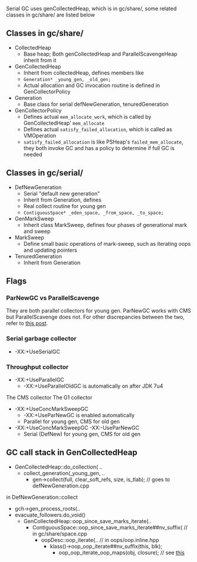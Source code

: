
Serial GC uses genCollectedHeap, which is in gc/share/, some related classes in gc/share/ are listed below

## Classes in gc/share/

- CollectedHeap
	- Base heap; Both genCollectedHeap and ParallelScavengeHeap inherit from it
- GenCollectedHeap
	- Inherit from collectedHeap, defines members like
    - `Generation* _young_gen, _old_gen;`
    - Actual allocation and GC invocation routine is defined in GenCollectorPolicy
- Generation
	- Base class for serial defNewGeneration, tenuredGeneration
- GenCollectorPolicy
	- Defines actual `mem_allocate_work`, which is called by GenCollectedHeap' `mem_allocate`
    - Defines actual `satisfy_failed_allocation`, which is called as VMOperation
    - `satisfy_failed_allocation` is like PSHeap's `failed_mem_allocate`, they both invoke GC and has a policy to determine if full GC is needed
    
## Classes in gc/serial/

- DefNewGeneration
	- Serial "default new generation"
    - Inherit from Generation, defines
    - Real collect routine for young gen
    - `ContiguousSpace* _eden_space, _from_space, _to_space;`
- GenMarkSweep
	- Inherit class MarkSweep, defines four phases of generational mark and sweep
- MarkSweep
	- Define small basic operations of mark-sweep, such as iterating oops and updating pointers
- TenuredGeneration
	- Inherit from Generation
    

## Flags

### ParNewGC vs ParallelScavenge

They are both parallel collectors for young gen. ParNewGC works with CMS but ParallelScavenge does not. For other discrepancies between the two, refer to [this post](http://hllvm.group.iteye.com/group/topic/37095).

### Serial garbage collector

- -XX:+UseSerialGC

### Throughput collector

- -XX:+UseParallelGC
	- -XX:+UseParallelOldGC is automatically on after JDK 7u4

The CMS collector
The G1 collector

- -XX:+UseConcMarkSweepGC
	- -XX:+UseParNewGC is enabled automatically
    - Parallel for young gen, CMS for old gen
- -XX:+UseConcMarkSweepGC -XX:-UseParNewGC
	- Serial (DefNew) for young gen, CMS for old gen
    



## GC call stack in GenCollectedHeap

- GenCollectedHeap::do_collection( ..
	- collect_generation(_young_gen, ..
		- gen->collect(full, clear_soft_refs, size, is_tlab); // goes to defNewGeneration.cpp

in DefNewGeneration::collect
- gch->gen_process_roots(..
- evacuate_followers.do_void()
	- GenCollectedHeap::oop_since_save_marks_iterate(..
    	- ContiguousSpace::oop_since_save_marks_iterate##nv_suffix( // in gc/share/space.cpp
        	- oopDesc::oop_iterate(.. // in oops/oop.inline.hpp
            	- klass()->oop_oop_iterate##nv_suffix(this, blk);
                	- oop_oop_iterate_oop_maps<nv>(obj, closure); // see [this](../../oops/instanceKlass.md)
